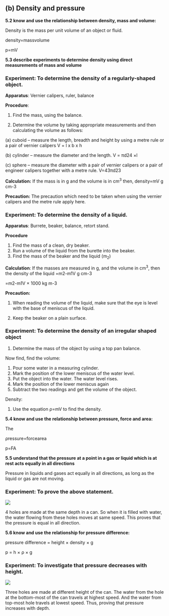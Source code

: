 ## (b) Density and pressure

**5.2 know and use the relationship between density, mass and volume:**

Density is the mass per unit volume of an object or fluid.

density=massvolume

p=mV

**5.3 describe experiments to determine density using direct measurements of mass and volume**

### Experiment: To determine the density of a regularly-shaped object.

**Apparatus**: Vernier calipers, ruler, balance

**Procedure**:

1. Find the mass, using the balance.

2. Determine the volume by taking appropriate measurements and then calculating the volume as follows:

(a) cuboid – measure the length, breadth and height by using a metre rule or a pair of vernier calipers
V = l x b x h

(b) cylinder – measure the diameter and the length.
V = πd24 ×l

(c) sphere – measure the diameter with a pair of vernier calipers or a pair of engineer calipers together with a metre rule.
V=43πd23

**Calculation:** If the mass is in g and the volume is in cm<sup>3</sup> then,
density=mV g cm-3

**Precaution:** The precaution which need to be taken when using the vernier calipers and the metre rule apply here.

### Experiment: To determine the density of a liquid.

**Apparatus**: Burrete, beaker, balance, retort stand.

**Procedure**

1. Find the mass of a clean, dry beaker.
1. Run a volume of the liquid from the burette into the beaker.
1. Find the mass of the beaker and the liquid (m<sub>2</sub>)

**Calculation**: If the masses are measured in g, and the volume in cm<sup>3</sup>, then the density of the liquid
=m2-m1V g cm-3

=m2-m1V × 1000 kg m-3

**Precaution:**

1. When reading the volume of the liquid, make sure that the eye is level with the base of meniscus of the liquid.

2. Keep the beaker on a plain surface.

### Experiment: To determine the density of an irregular shaped object

1. Determine the mass of the object by using a top pan balance.

Now find, find the volume:

1. Pour some water in a measuring cylinder.
1. Mark the position of the lower meniscus of the water level.
1. Put the object into the water. The water level rises.
1. Mark the position of the lower meniscus again
1. Subtract the two readings and get the volume of the object.

Density:

1. Use the equation ρ=mV to find the density.

**5.4 know and use the relationship between pressure, force and area:**

The

ρressure=forcearea

p=FA

**5.5 understand that the pressure at a point in a gas or liquid which is at rest acts equally in all directions**

Pressure in liquids and gases act equally in all directions, as long as the liquid or gas are not moving.

### Experiment: To prove the above statement.

![](../images/Aspose.Words.c1b9a4dc-6c4d-413f-80a3-1828319749d9.137.png)

4 holes are made at the same depth in a can. So when it is filled with water, the water flowing from these holes moves at same speed. This proves that the pressure is equal in all direction.

**5.6 know and use the relationship for pressure difference:**

pressure difference = height × density × g

p = h × ρ × g

### Experiment: To investigate that pressure decreases with height.

![](../images/Aspose.Words.c1b9a4dc-6c4d-413f-80a3-1828319749d9.138.png)

Three holes are made at different height of the can. The water from the hole at the bottom-most of the can travels at highest speed. And the water from top-most hole travels at lowest speed. Thus, proving that pressure increases with depth.
